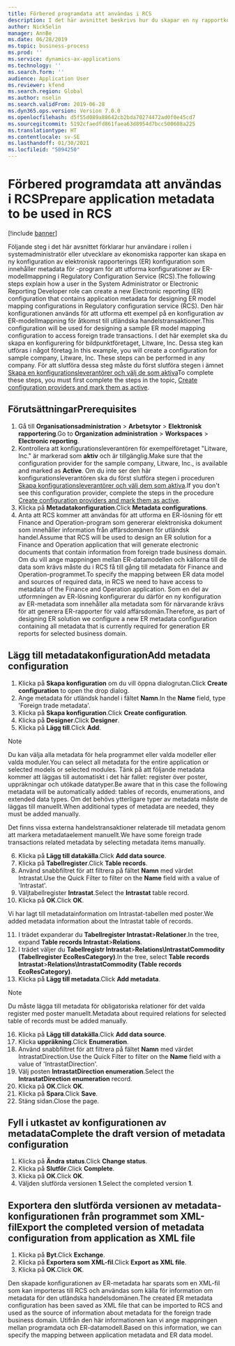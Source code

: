 ```yaml
---
title: Förbered programdata att användas i RCS
description: I det här avsnittet beskrivs hur du skapar en ny rapportkonfiguration som innehåller programmetadata.
author: NickSelin
manager: AnnBe
ms.date: 06/28/2019
ms.topic: business-process
ms.prod: ''
ms.service: dynamics-ax-applications
ms.technology: ''
ms.search.form: ''
audience: Application User
ms.reviewer: kfend
ms.search.region: Global
ms.author: nselin
ms.search.validFrom: 2019-06-28
ms.dyn365.ops.version: Version 7.0.0
ms.openlocfilehash: d5f55d089a88642cb2bda70274472ad0f0e45cd7
ms.sourcegitcommit: 5192cfaedfd861faea63d8954d7bcc500608a225
ms.translationtype: HT
ms.contentlocale: sv-SE
ms.lasthandoff: 01/30/2021
ms.locfileid: "5094250"
---
```

# <a name="prepare-application-metadata-to-be-used-in-rcs"></a><span data-ttu-id="91aef-103">Förbered programdata att användas i RCS</span><span class="sxs-lookup"><span data-stu-id="91aef-103">Prepare application metadata to be used in RCS</span></span>
[!include [banner](../../includes/banner.md)]

<span data-ttu-id="91aef-104">Följande steg i det här avsnittet förklarar hur användare i rollen i systemadministratör eller utvecklare av ekonomiska rapporter kan skapa en ny konfiguration av elektronisk rapporterings (ER) konfiguration som innehåller metadata för -program för att utforma konfigurationer av ER-modellmappning i Regulatory Configuration Service (RCS).</span><span class="sxs-lookup"><span data-stu-id="91aef-104">The following steps explain how a user in the System Administrator or Electronic Reporting Developer role can create a new Electronic reporting (ER) configuration that contains application metadata for designing ER model mapping configurations in Regulatory configuration service (RCS).</span></span> <span data-ttu-id="91aef-105">Den här konfigurationen används för att utforma ett exempel på en konfiguration av ER-modellmappning för åtkomst till utländska handelstransaktioner.</span><span class="sxs-lookup"><span data-stu-id="91aef-105">This configuration will be used for designing a sample ER model mapping configuration to access foreign trade transactions.</span></span> <span data-ttu-id="91aef-106">I det här exemplet ska du skapa en konfigurering för bildpunktföretaget, Litware, Inc. Dessa steg kan utföras i något företag.</span><span class="sxs-lookup"><span data-stu-id="91aef-106">In this example, you will create a configuration for sample company, Litware, Inc. These steps can be performed in any company.</span></span> <span data-ttu-id="91aef-107">För att slutföra dessa steg måste du först slutföra stegen i ämnet [Skapa en konfigurationsleverantörer och välj de som aktiva](er-configuration-provider-mark-it-active-2016-11.md)</span><span class="sxs-lookup"><span data-stu-id="91aef-107">To complete these steps, you must first complete the steps in the topic, [Create configuration providers and mark them as active](er-configuration-provider-mark-it-active-2016-11.md).</span></span>

## <a name="prerequisites"></a><span data-ttu-id="91aef-108">Förutsättningar</span><span class="sxs-lookup"><span data-stu-id="91aef-108">Prerequisites</span></span>
1.    <span data-ttu-id="91aef-109">Gå till **Organisationsadministration** > **Arbetsytor** > **Elektronisk rapportering**.</span><span class="sxs-lookup"><span data-stu-id="91aef-109">Go to **Organization administration** > **Workspaces** > **Electronic reporting**.</span></span> 
2.    <span data-ttu-id="91aef-110">Kontrollera att konfigurationsleverantören för exempelföretaget "Litware, Inc." är markerad som **aktiv** och är tillgänglig.</span><span class="sxs-lookup"><span data-stu-id="91aef-110">Make sure that the configuration provider for the sample company, Litware, Inc., is available and marked as **Active**.</span></span> <span data-ttu-id="91aef-111">Om du inte ser den här konfigurationsleverantören ska du först slutföra stegen i proceduren [Skapa konfigurationsleverantörer och välj dem som aktiva](er-configuration-provider-mark-it-active-2016-11.md).</span><span class="sxs-lookup"><span data-stu-id="91aef-111">If you don't see this configuration provider, complete the steps in the procedure [Create configuration providers and mark them as active](er-configuration-provider-mark-it-active-2016-11.md).</span></span> 
3.    <span data-ttu-id="91aef-112">Klicka på **Metadatakonfiguration**.</span><span class="sxs-lookup"><span data-stu-id="91aef-112">Click **Metadata configurations**.</span></span> 
4.    <span data-ttu-id="91aef-113">Anta att RCS kommer att användas för att utforma en ER-lösning för ett Finance and Operation-program som genererar elektroniska dokument som innehåller information från affärsdomänen för utländsk handel.</span><span class="sxs-lookup"><span data-stu-id="91aef-113">Assume that RCS will be used to design an ER solution for a Finance and Operation application that will generate electronic documents that contain information from foreign trade business domain.</span></span> <span data-ttu-id="91aef-114">Om du vill ange mappningen mellan ER-datamodellen och källorna till de data som krävs måste du i RCS få till gång till metadata för Finance and Operation-programmet.</span><span class="sxs-lookup"><span data-stu-id="91aef-114">To specify the mapping between ER data model and sources of required data, in RCS we need to have access to metadata of the Finance and Operation application.</span></span> <span data-ttu-id="91aef-115">Som en del av utformningen av ER-lösning konfigurerar du därför en ny konfiguration av ER-metadata som innehåller alla metadata som för närvarande krävs för att generera ER-rapporter för vald affärsdomän.</span><span class="sxs-lookup"><span data-stu-id="91aef-115">Therefore, as part of designing ER solution we configure a new ER metadata configuration containing all metadata that is currently required for generation ER reports for selected business domain.</span></span> 

## <a name="add-metadata-configuration"></a><span data-ttu-id="91aef-116">Lägg till metadatakonfiguration</span><span class="sxs-lookup"><span data-stu-id="91aef-116">Add metadata configuration</span></span> 
1.    <span data-ttu-id="91aef-117">Klicka på **Skapa konfiguration** om du vill öppna dialogrutan.</span><span class="sxs-lookup"><span data-stu-id="91aef-117">Click **Create configuration** to open the drop dialog.</span></span> 
2.    <span data-ttu-id="91aef-118">Ange metadata för utländsk handel i fältet **Namn**.</span><span class="sxs-lookup"><span data-stu-id="91aef-118">In the **Name** field, type 'Foreign trade metadata'.</span></span> 
3.    <span data-ttu-id="91aef-119">Klicka på **Skapa konfiguration**.</span><span class="sxs-lookup"><span data-stu-id="91aef-119">Click **Create configuration**.</span></span> 
4.    <span data-ttu-id="91aef-120">Klicka på **Designer**.</span><span class="sxs-lookup"><span data-stu-id="91aef-120">Click **Designer**.</span></span> 
5.    <span data-ttu-id="91aef-121">Klicka på **Lägg till**.</span><span class="sxs-lookup"><span data-stu-id="91aef-121">Click **Add**.</span></span> 
  
> [!NOTE]
> <span data-ttu-id="91aef-122">Du kan välja alla metadata för hela programmet eller valda modeller eller valda moduler.</span><span class="sxs-lookup"><span data-stu-id="91aef-122">You can select all metadata for the entire application or selected models or selected modules.</span></span> <span data-ttu-id="91aef-123">Tänk på att följande metadata kommer att läggas till automatiskt i det här fallet: register över poster, uppräkningar och utökade datatyper.</span><span class="sxs-lookup"><span data-stu-id="91aef-123">Be aware that in this case the following metadata will be automatically added: tables of records, enumerations, and extended data types.</span></span> <span data-ttu-id="91aef-124">Om det behövs ytterligare typer av metadata måste de läggas till manuellt.</span><span class="sxs-lookup"><span data-stu-id="91aef-124">When additional types of metadata are needed, they must be added manually.</span></span> 
 
<span data-ttu-id="91aef-125">Det finns vissa externa handelstransaktioner relaterade till metadata genom att markera metadataelement manuellt.</span><span class="sxs-lookup"><span data-stu-id="91aef-125">We have some foreign trade transactions related metadata by selecting metadata items manually.</span></span> 
  
6.    <span data-ttu-id="91aef-126">Klicka på **Lägg till datakälla**.</span><span class="sxs-lookup"><span data-stu-id="91aef-126">Click **Add data source**.</span></span> 
7.    <span data-ttu-id="91aef-127">Klicka på **Tabellregister**.</span><span class="sxs-lookup"><span data-stu-id="91aef-127">Click **Table records**.</span></span> 
8.    <span data-ttu-id="91aef-128">Använd snabbfiltret för att filtrera på fältet **Namn** med värdet Intrastat.</span><span class="sxs-lookup"><span data-stu-id="91aef-128">Use the Quick Filter to filter on the **Name** field with a value of 'Intrastat'.</span></span> 
9.    <span data-ttu-id="91aef-129">Väljtabellregister **Intrastat**.</span><span class="sxs-lookup"><span data-stu-id="91aef-129">Select the **Intrastat** table record.</span></span> 
10.    <span data-ttu-id="91aef-130">Klicka på **OK**.</span><span class="sxs-lookup"><span data-stu-id="91aef-130">Click **OK**.</span></span>
  
<span data-ttu-id="91aef-131">Vi har lagt till metadatainformation om Intrastat-tabellen med poster.</span><span class="sxs-lookup"><span data-stu-id="91aef-131">We added metadata information about the Intrastat table of records.</span></span> 
  
11.    <span data-ttu-id="91aef-132">I trädet expanderar du **Tabellregister Intrastat**\>**Relationer**.</span><span class="sxs-lookup"><span data-stu-id="91aef-132">In the tree, expand **Table records Intrastat**\>**Relations**.</span></span> 
12.    <span data-ttu-id="91aef-133">I trädet väljer du **Tabellregistr Intrastat**\>**Relations\IntrastatCommodity (Tabellregister EcoResCategory)**.</span><span class="sxs-lookup"><span data-stu-id="91aef-133">In the tree, select **Table records Intrastat**\>**Relations\IntrastatCommodity (Table records EcoResCategory)**.</span></span>     
13.    <span data-ttu-id="91aef-134">Klicka på **Lägg till metadata**.</span><span class="sxs-lookup"><span data-stu-id="91aef-134">Click **Add metadata**.</span></span> 
  
> [!NOTE]
> <span data-ttu-id="91aef-135">Du måste lägga till metadata för obligatoriska relationer för det valda register med poster manuellt.</span><span class="sxs-lookup"><span data-stu-id="91aef-135">Metadata about required relations for selected table of records must be added manually.</span></span> 
  
16.    <span data-ttu-id="91aef-136">Klicka på **Lägg till datakälla**.</span><span class="sxs-lookup"><span data-stu-id="91aef-136">Click **Add data source**.</span></span> 
17.    <span data-ttu-id="91aef-137">Klicka **uppräkning**.</span><span class="sxs-lookup"><span data-stu-id="91aef-137">Click **Enumeration**.</span></span> 
18.    <span data-ttu-id="91aef-138">Använd snabbfiltret för att filtrera på fältet **Namn** med värdet IntrastatDirection.</span><span class="sxs-lookup"><span data-stu-id="91aef-138">Use the Quick Filter to filter on the **Name** field with a value of 'IntrastatDirection'.</span></span> 
19.    <span data-ttu-id="91aef-139">Välj posten **IntrastatDirection enumeration**.</span><span class="sxs-lookup"><span data-stu-id="91aef-139">Select the **IntrastatDirection enumeration** record.</span></span> 
20.    <span data-ttu-id="91aef-140">Klicka på **OK**.</span><span class="sxs-lookup"><span data-stu-id="91aef-140">Click **OK**.</span></span> 
21.    <span data-ttu-id="91aef-141">Klicka på **Spara**.</span><span class="sxs-lookup"><span data-stu-id="91aef-141">Click **Save**.</span></span>  
22.    <span data-ttu-id="91aef-142">Stäng sidan.</span><span class="sxs-lookup"><span data-stu-id="91aef-142">Close the page.</span></span> 
  
## <a name="complete-the-draft-version-of-metadata-configuration"></a><span data-ttu-id="91aef-143">Fyll i utkastet av konfigurationen av metadata</span><span class="sxs-lookup"><span data-stu-id="91aef-143">Complete the draft version of metadata configuration</span></span>
1.    <span data-ttu-id="91aef-144">Klicka på **Ändra status**.</span><span class="sxs-lookup"><span data-stu-id="91aef-144">Click **Change status**.</span></span> 
2.    <span data-ttu-id="91aef-145">Klicka på **Slutför**.</span><span class="sxs-lookup"><span data-stu-id="91aef-145">Click **Complete**.</span></span> 
3.    <span data-ttu-id="91aef-146">Klicka på **OK**.</span><span class="sxs-lookup"><span data-stu-id="91aef-146">Click **OK**.</span></span> 
4.    <span data-ttu-id="91aef-147">Väljden slutförda versionen **1**.</span><span class="sxs-lookup"><span data-stu-id="91aef-147">Select the completed version **1**.</span></span> 
  
## <a name="export-the-completed-version-of-metadata-configuration-from-application-as-xml-file"></a><span data-ttu-id="91aef-148">Exportera den slutförda versionen av metadata-konfigurationen från programmet som XML-fil</span><span class="sxs-lookup"><span data-stu-id="91aef-148">Export the completed version of metadata configuration from application as XML file</span></span>
1.    <span data-ttu-id="91aef-149">Klicka på **Byt**.</span><span class="sxs-lookup"><span data-stu-id="91aef-149">Click **Exchange**.</span></span> 
2.    <span data-ttu-id="91aef-150">Klicka på **Exportera som XML-fil**.</span><span class="sxs-lookup"><span data-stu-id="91aef-150">Click **Export as XML file**.</span></span> 
3.    <span data-ttu-id="91aef-151">Klicka på **OK**.</span><span class="sxs-lookup"><span data-stu-id="91aef-151">Click **OK**.</span></span> 
    
<span data-ttu-id="91aef-152">Den skapade konfigurationen av ER-metadata har sparats som en XML-fil som kan importeras till RCS och användas som källa för information om metadata för den utländska handelsdomänen.</span><span class="sxs-lookup"><span data-stu-id="91aef-152">The created ER metadata configuration has been saved as XML file that can be imported to RCS and used as the source of information about metadata for the foreign trade business domain.</span></span> <span data-ttu-id="91aef-153">Utifrån den här informationen kan vi ange mappningen mellan programdata och ER-datamodell.</span><span class="sxs-lookup"><span data-stu-id="91aef-153">Based on this information, we can specify the mapping between application metadata and ER data model.</span></span>
